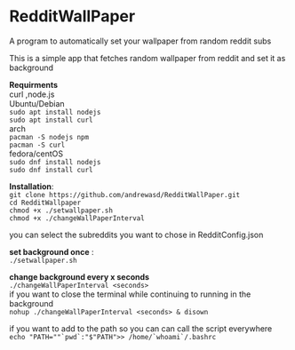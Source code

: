 # RedditWallPaper
A program to automatically set your wallpaper from random reddit subs

This is a simple app that fetches random wallpaper from reddit and set it as background

**Requirments**  
curl ,node.js  
Ubuntu/Debian  
`sudo apt install nodejs`  
`sudo apt install curl`  
arch  
`pacman -S nodejs npm`  
`pacman -S curl`  
fedora/centOS  
`sudo dnf install nodejs`  
`sudo dnf install curl`  

 
**Installation**:  
`git clone https://github.com/andrewasd/RedditWallPaper.git`  
`cd RedditWallpaper`  
`chmod +x ./setwallpaper.sh`   
`chmod +x ./changeWallPaperInterval`


you can select the subreddits you want to chose in RedditConfig.json

**set background once** :  
`./setwallpaper.sh`

**change background every x seconds**  
`./changeWallPaperInterval <seconds>`  
 if you want to close the terminal while continuing to running in the background   
 `nohup ./changeWallPaperInterval <seconds> & disown`  

if you want to add to the path so you can can call the script everywhere  
``echo "PATH=""`pwd`:"$"PATH">> /home/`whoami`/.bashrc``




